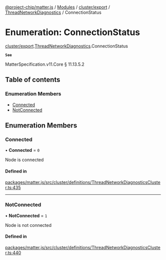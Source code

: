 [@project-chip/matter.js](../README.md) / [Modules](../modules.md) / [cluster/export](../modules/cluster_export.md) / [ThreadNetworkDiagnostics](../modules/cluster_export.ThreadNetworkDiagnostics.md) / ConnectionStatus

# Enumeration: ConnectionStatus

[cluster/export](../modules/cluster_export.md).[ThreadNetworkDiagnostics](../modules/cluster_export.ThreadNetworkDiagnostics.md).ConnectionStatus

**`See`**

MatterSpecification.v11.Core § 11.13.5.2

## Table of contents

### Enumeration Members

- [Connected](cluster_export.ThreadNetworkDiagnostics.ConnectionStatus.md#connected)
- [NotConnected](cluster_export.ThreadNetworkDiagnostics.ConnectionStatus.md#notconnected)

## Enumeration Members

### Connected

• **Connected** = ``0``

Node is connected

#### Defined in

[packages/matter.js/src/cluster/definitions/ThreadNetworkDiagnosticsCluster.ts:435](https://github.com/project-chip/matter.js/blob/2d9f2165d2672864fda3496a6d0d5f93597f82c6/packages/matter.js/src/cluster/definitions/ThreadNetworkDiagnosticsCluster.ts#L435)

___

### NotConnected

• **NotConnected** = ``1``

Node is not connected

#### Defined in

[packages/matter.js/src/cluster/definitions/ThreadNetworkDiagnosticsCluster.ts:440](https://github.com/project-chip/matter.js/blob/2d9f2165d2672864fda3496a6d0d5f93597f82c6/packages/matter.js/src/cluster/definitions/ThreadNetworkDiagnosticsCluster.ts#L440)
